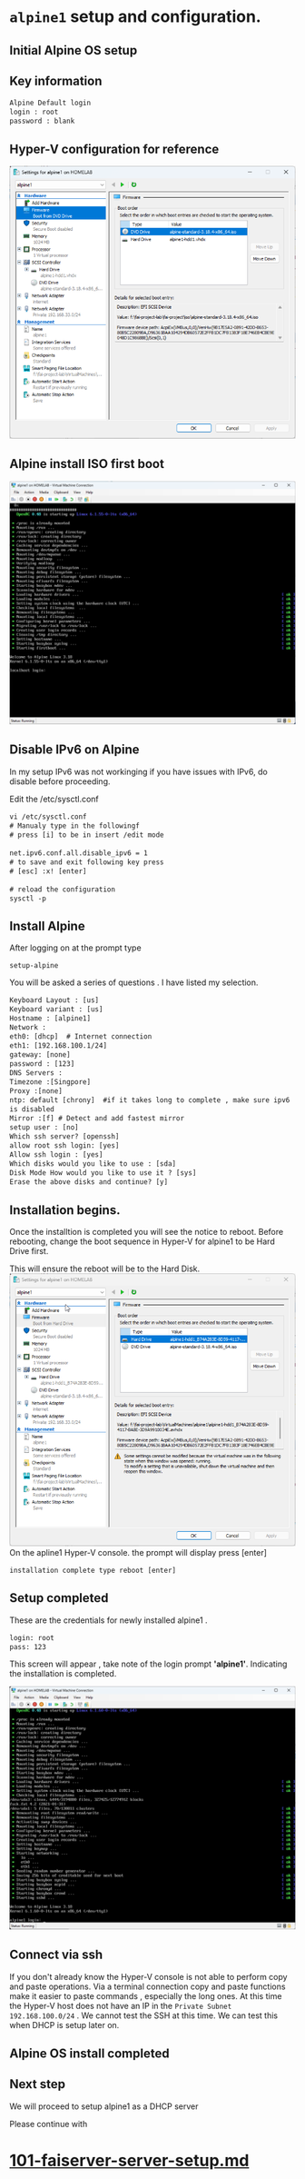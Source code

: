 # `alpine1` setup and configuration.

## Initial Alpine OS setup

## Key information
```
Alpine Default login
login : root
password : blank
```
## Hyper-V configuration for reference
![alt text](./screenshots/Alpine1-screenshots/Hyper-V-alpine1-config-overview.png)


## Alpine install ISO first boot
![alt text](./screenshots/Alpine1-screenshots/Alpine-boot-from-alpine-install-iso.png)


## Disable IPv6 on Alpine 
In my setup IPv6 was not workinging if you have issues with IPv6, do disable before proceeding.

 Edit the /etc/sysctl.conf

```
vi /etc/sysctl.conf
# Manualy type in the followingf
# press [i] to be in insert /edit mode

net.ipv6.conf.all.disable_ipv6 = 1
# to save and exit following key press
# [esc] :x! [enter]

# reload the configuration
sysctl -p
```

## Install Alpine 
After logging on at the prompt type 
``` 
setup-alpine
``` 
You will be asked a series of questions . I have listed my selection.
```
Keyboard Layout : [us]
Keyboard variant : [us]
Hostname : [alpine1]
Network :
eth0: [dhcp]  # Internet connection
eth1: [192.168.100.1/24]
gateway: [none]
password : [123]
DNS Servers :
Timezone :[Singpore]
Proxy :[none]
ntp: default [chrony]  #if it takes long to complete , make sure ipv6 is disabled
Mirror :[f] # Detect and add fastest mirror
setup user : [no]
Which ssh server? [openssh]
allow root ssh login: [yes]
Allow ssh login : [yes]
Which disks would you like to use : [sda]
Disk Mode How would you like to use it ? [sys]
Erase the above disks and continue? [y]
```

## Installation begins.
Once the installtion is completed you will see the notice to reboot.
Before rebooting, change the boot sequence in Hyper-V for alpine1 to be Hard Drive first.

This will ensure the reboot will be to the Hard Disk.
![alt text](./screenshots/Alpine1-screenshots/Hyper-V-alpine2-boot-sequence-change-after-alpine-setup-completed.png)
On the apline1 Hyper-V console.
the prompt will display press [enter]
```
installation complete type reboot [enter]
```

## Setup completed 


These are the credentials for newly installed alpine1 . 
```
login: root
pass: 123
```
This screen will appear , take note of the login prompt **'alpine1'**. Indicating the installation is completed.

![alt text](./screenshots/Alpine1-screenshots/vmconnect_odjAAmfYDN.png)
## Connect via ssh
If you don't already know the Hyper-V console is not able to perform copy and paste operations. Via a terminal connection copy and paste functions make it easier to paste commands , especially the long ones.
At this time the Hyper-V host does not have an IP in the `Private Subnet 192.168.100.0/24` . We cannot test the SSH at this time.
We can test this when DHCP is setup later on.



## Alpine OS install completed 


## Next step

We will proceed to setup alpine1 as a DHCP server 

Please continue with 
# [101-faiserver-server-setup.md](./101-faiserver-server-setup.md)
